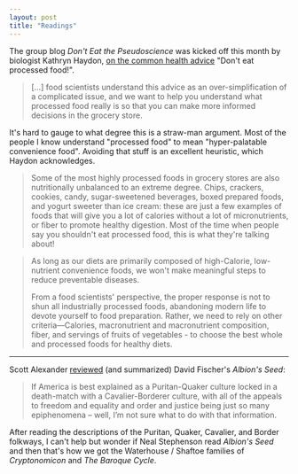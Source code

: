 ```yaml
---
layout: post
title: "Readings"
---
```


The group blog _Don't Eat the Pseudoscience_ was kicked off this month by biologist Kathryn Haydon, [on the common health advice][pseudo] "Don't eat processed food!".

> \[...\] food scientists understand this advice as an over-simplification of a complicated issue, and we want to help you understand what processed food really is so that you can make more informed decisions in the grocery store.

It's hard to gauge to what degree this is a straw-man argument. Most of the people I know understand "processed food" to mean "hyper-palatable convenience food". Avoiding that stuff is an excellent heuristic, which Haydon acknowledges.

> Some of the most highly processed foods in grocery stores are also nutritionally unbalanced to an extreme degree. Chips, crackers, cookies, candy, sugar-sweetened beverages, boxed prepared foods, and yogurt sweeter than ice cream: these are just a few examples of foods that will give you a lot of calories without a lot of micronutrients, or fiber to promote healthy digestion. Most of the time when people say you shouldn't eat processed food, this is what they're talking about!



> As long as our diets are primarily composed of high-Calorie, low-nutrient convenience foods, we won't make meaningful steps to reduce preventable diseases.
>
> From a food scientists' perspective, the proper response is not to shun all industrially processed foods, abandoning modern life to devote yourself to food preparation. Rather, we need to rely on other criteria—Calories, macronutrient and macronutrient composition, fiber, and servings of fruits of vegetables - to choose the best whole and processed foods for healthy diets.

[pseudo]: https://donteatpseudo.wordpress.com/2016/05/05/understanding-processed-food/
[foodbabe]: http://foodbabe.com

---

Scott Alexander [reviewed][albion] (and summarized) David Fischer's _Albion's Seed_:

> If America is best explained as a Puritan-Quaker culture locked in a death-match with a Cavalier-Borderer culture, with all of the appeals to freedom and equality and order and justice being just so many epiphenomena – well, I’m not sure what to do with that information.

After reading the descriptions of the Puritan, Quaker, Cavalier, and Border folkways, I can't help but wonder if Neal Stephenson read _Albion's Seed_ and then that's how we got the Waterhouse / Shaftoe families of _Cryptonomicon_ and _The Baroque Cycle_.

[albion]: http://slatestarcodex.com/2016/04/27/book-review-albions-seed/
